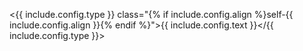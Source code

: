 <{{ include.config.type }} class="{% if include.config.align %}self-{{ include.config.align }}{% endif %}">{{ include.config.text }}</{{ include.config.type }}>

